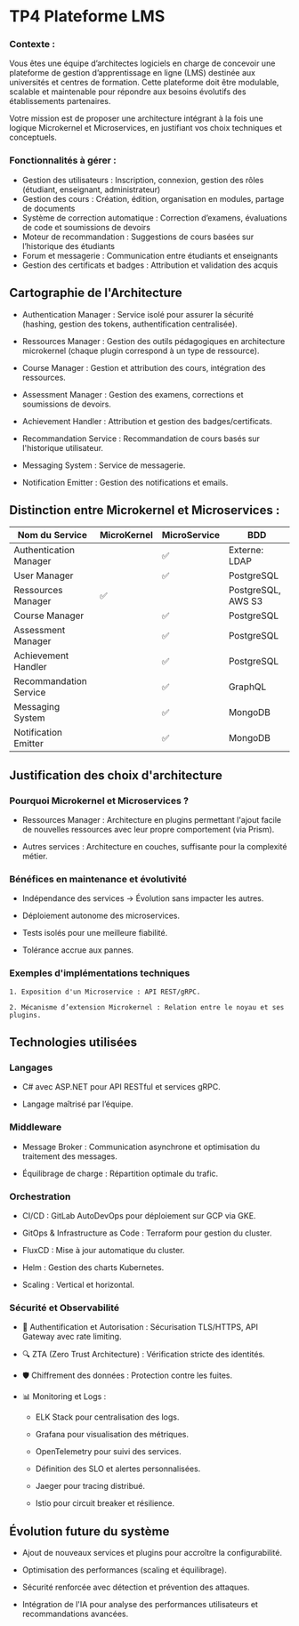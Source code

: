 # TP4 Plateforme LMS

### Contexte : 
Vous êtes une équipe d’architectes logiciels en charge de concevoir une plateforme de gestion d’apprentissage en ligne (LMS) destinée aux universités et centres de formation. Cette plateforme doit être modulable, scalable et maintenable pour répondre aux besoins évolutifs des établissements partenaires.

Votre mission est de proposer une architecture intégrant à la fois une logique Microkernel et Microservices, en justifiant vos choix techniques et conceptuels.

### Fonctionnalités à gérer : 
- Gestion des utilisateurs : Inscription, connexion, gestion des rôles (étudiant, enseignant, administrateur)
- Gestion des cours : Création, édition, organisation en modules, partage de documents
- Système de correction automatique : Correction d’examens, évaluations de code et soumissions de devoirs
- Moteur de recommandation : Suggestions de cours basées sur l’historique des étudiants
- Forum et messagerie : Communication entre étudiants et enseignants
- Gestion des certificats et badges : Attribution et validation des acquis

## Cartographie de l'Architecture
 - Authentication Manager : Service isolé pour assurer la sécurité (hashing, gestion des tokens, authentification centralisée).
 - Ressources Manager : Gestion des outils pédagogiques en architecture microkernel (chaque plugin correspond à un type de       ressource).
 - Course Manager : Gestion et attribution des cours, intégration des ressources.

 - Assessment Manager : Gestion des examens, corrections et soumissions de devoirs.

 - Achievement Handler : Attribution et gestion des badges/certificats.

 - Recommandation Service : Recommandation de cours basés sur l'historique utilisateur.

 - Messaging System : Service de messagerie.

 - Notification Emitter : Gestion des notifications et emails.

## Distinction entre Microkernel et Microservices : 

 | Nom du Service       | MicroKernel | MicroService | BDD             |
|----------------------|------------|--------------|----------------|
| Authentication Manager |            | ✅          | Externe: LDAP  |
| User Manager        |            | ✅          | PostgreSQL     |
| Ressources Manager  | ✅         |              | PostgreSQL, AWS S3 |
| Course Manager      |            | ✅          | PostgreSQL     |
| Assessment Manager  |            | ✅          | PostgreSQL     |
| Achievement Handler |            | ✅          | PostgreSQL     |
| Recommandation Service |            | ✅          | GraphQL        |
| Messaging System    |            | ✅          | MongoDB        |
| Notification Emitter |            | ✅          | MongoDB        |


## Justification des choix d'architecture

### Pourquoi Microkernel et Microservices ?

 - Ressources Manager : Architecture en plugins permettant l'ajout facile de nouvelles ressources avec leur propre comportement (via Prism).

 - Autres services : Architecture en couches, suffisante pour la complexité métier.

### Bénéfices en maintenance et évolutivité 

- Indépendance des services → Évolution sans impacter les autres.

- Déploiement autonome des microservices.

- Tests isolés pour une meilleure fiabilité.

- Tolérance accrue aux pannes.


### Exemples d'implémentations techniques

    1. Exposition d'un Microservice : API REST/gRPC.

    2. Mécanisme d’extension Microkernel : Relation entre le noyau et ses plugins.

## Technologies utilisées

### Langages
    
- C# avec ASP.NET pour API RESTful et services gRPC.

- Langage maîtrisé par l’équipe.

### Middleware

- Message Broker : Communication asynchrone et optimisation du traitement des messages.

- Équilibrage de charge : Répartition optimale du trafic.

### Orchestration

- CI/CD : GitLab AutoDevOps pour déploiement sur GCP via GKE.

- GitOps & Infrastructure as Code : Terraform pour gestion du cluster.

- FluxCD : Mise à jour automatique du cluster.

- Helm : Gestion des charts Kubernetes.

- Scaling : Vertical et horizontal.

### Sécurité et Observabilité

- 🔑 Authentification et Autorisation : Sécurisation TLS/HTTPS, API Gateway avec rate limiting.

- 🔍 ZTA (Zero Trust Architecture) : Vérification stricte des identités.

- 🛡 Chiffrement des données : Protection contre les fuites.

- 📊 Monitoring et Logs :

    - ELK Stack pour centralisation des logs.

    - Grafana pour visualisation des métriques.

    - OpenTelemetry pour suivi des services.

    - Définition des SLO et alertes personnalisées.

    - Jaeger pour tracing distribué.

    - Istio pour circuit breaker et résilience.

##  Évolution future du système

- Ajout de nouveaux services et plugins pour accroître la configurabilité.

- Optimisation des performances (scaling et équilibrage).

- Sécurité renforcée avec détection et prévention des attaques.

- Intégration de l'IA pour analyse des performances utilisateurs et recommandations avancées.
